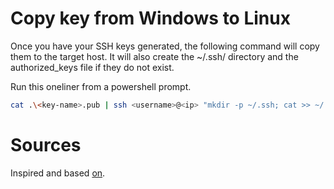 # Copy key from Windows to Linux
Once you have your SSH keys generated, the following command will copy them to the target host. It will also create the ~/.ssh/ directory and the authorized_keys file if they do not exist.

Run this oneliner from a powershell prompt.

```bash
cat .\<key-name>.pub | ssh <username>@<ip> "mkdir -p ~/.ssh; cat >> ~/.ssh/authorized_keys; chmod 700 ~/.ssh; chmod 600 ~/.ssh/authorized_keys"
```

# Sources
Inspired and based [on](https://codingpackets.com/blog/copy-ssh-keys-to-linux-host-from-windows-10/).